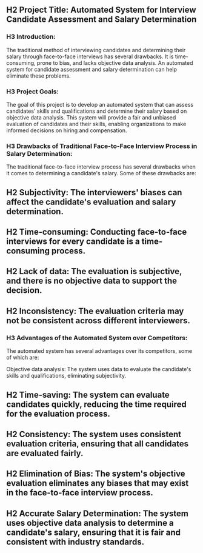 ## H2 Project Title: Automated System for Interview Candidate Assessment and Salary Determination

### H3 Introduction:
The traditional method of interviewing candidates and determining their salary through face-to-face interviews has several drawbacks. It is time-consuming, prone to bias, and lacks objective data analysis. An automated system for candidate assessment and salary determination can help eliminate these problems.

### H3 Project Goals:
The goal of this project is to develop an automated system that can assess candidates' skills and qualifications and determine their salary based on objective data analysis. This system will provide a fair and unbiased evaluation of candidates and their skills, enabling organizations to make informed decisions on hiring and compensation.

### H3 Drawbacks of Traditional Face-to-Face Interview Process in Salary Determination:
The traditional face-to-face interview process has several drawbacks when it comes to determining a candidate's salary. Some of these drawbacks are:

## H2 Subjectivity: The interviewers' biases can affect the candidate's evaluation and salary determination.

## H2 Time-consuming: Conducting face-to-face interviews for every candidate is a time-consuming process.

## H2 Lack of data: The evaluation is subjective, and there is no objective data to support the decision.

## H2 Inconsistency: The evaluation criteria may not be consistent across different interviewers.

### H3 Advantages of the Automated System over Competitors:
The automated system has several advantages over its competitors, some of which are:

Objective data analysis: The system uses data to evaluate the candidate's skills and qualifications, eliminating subjectivity.

## H2 Time-saving: The system can evaluate candidates quickly, reducing the time required for the evaluation process.

## H2 Consistency: The system uses consistent evaluation criteria, ensuring that all candidates are evaluated fairly.

## H2 Elimination of Bias: The system's objective evaluation eliminates any biases that may exist in the face-to-face interview process.

## H2 Accurate Salary Determination: The system uses objective data analysis to determine a candidate's salary, ensuring that it is fair and consistent with industry standards.
